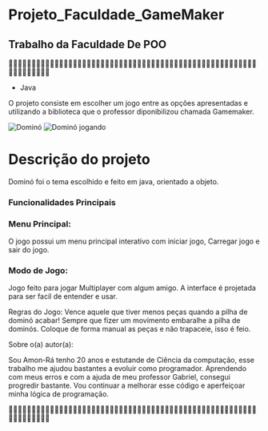 ﻿# Projeto_Faculdade_GameMaker

## Trabalho da Faculdade De POO
 
🎲🎲🎲🎲🎲🎲🎲🎲🎲🎲🎲🎲🎲🎲🎲🎲🎲🎲🎲🎲🎲🎲🎲🎲🎲🎲🎲🎲🎲🎲🎲🎲🎲🎲🎲🎲🎲🎲🎲🎲🎲🎲🎲🎲🎲🎲🎲🎲🎲🎲🎲🎲🎲🎲🎲🎲🎲🎲🎲🎲🎲🎲🎲

- Java

O projeto consiste em escolher um jogo entre as opções apresentadas e utilizando a biblioteca que o professor diponibilizou chamada Gamemaker.

![Dominó](https://github.com/AmonRaNeves/Projeto_Faculdade_GameMaker/assets/134459111/90e269ce-d51f-4479-aee2-72fe2fa3fbd8)
![Dominó jogando](https://github.com/AmonRaNeves/Projeto_Faculdade_GameMaker/assets/134459111/d5d751a0-aba1-4d54-b219-a20f065d8595)


# Descrição do projeto 
Dominó foi o tema escolhido e feito em java, orientado a objeto.

### Funcionalidades Principais

### Menu Principal:
O jogo possui um menu principal interativo com iniciar jogo, Carregar jogo e sair do jogo.

### Modo de Jogo:
Jogo feito para jogar Multiplayer com algum amigo.
A interface é projetada para ser facil de entender e usar.

Regras do Jogo:
Vence aquele que tiver menos peças quando a pilha de dominó acabar!
Sempre que fizer um movimento embaralhe a pilha de dominós.
Coloque de forma manual as peças e não trapaceie, isso é feio.

Sobre o(a) autor(a):

Sou Amon-Rá tenho 20 anos e estutande de Ciência da computação, esse trabalho me ajudou bastantes a evoluir como programador.
Aprendendo com meus erros e com a ajuda de meu professor Gabriel, consegui progredir bastante.
Vou continuar a melhorar esse código e aperfeiçoar minha lógica de programação.

🎲🎲🎲🎲🎲🎲🎲🎲🎲🎲🎲🎲🎲🎲🎲🎲🎲🎲🎲🎲🎲🎲🎲🎲🎲🎲🎲🎲🎲🎲🎲🎲🎲🎲🎲🎲🎲🎲🎲🎲🎲🎲🎲🎲🎲🎲🎲🎲🎲🎲🎲🎲🎲🎲🎲🎲🎲🎲🎲🎲🎲🎲🎲





